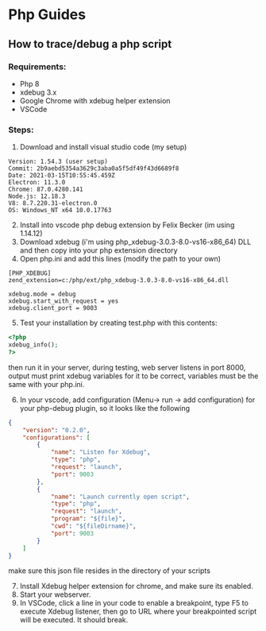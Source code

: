 Php Guides
======



## How to trace/debug a php script 

### Requirements:
* Php 8
* xdebug 3.x
* Google Chrome with xdebug helper extension
* VSCode

### Steps:

1. Download and install visual studio code (my setup)
```
Version: 1.54.3 (user setup)
Commit: 2b9aebd5354a3629c3aba0a5f5df49f43d6689f8
Date: 2021-03-15T10:55:45.459Z
Electron: 11.3.0
Chrome: 87.0.4280.141
Node.js: 12.18.3
V8: 8.7.220.31-electron.0
OS: Windows_NT x64 10.0.17763
```
2. Install into vscode php debug extension by Felix Becker (im using 1.14.12)
3. Download xdebug (i'm using php_xdebug-3.0.3-8.0-vs16-x86_64) DLL and then copy into your php extension directory 
4. Open php.ini and add this lines (modify the path to your own)
```
[PHP_XDEBUG]
zend_extension=c:/php/ext/php_xdebug-3.0.3-8.0-vs16-x86_64.dll

xdebug.mode = debug
xdebug.start_with_request = yes
xdebug.client_port = 9003

```
5. Test your installation by creating test.php with this contents:
```php
<?php
xdebug_info();
?>
```
then run it in your server, during testing, web server listens in port 8000, output must print xdebug variables for it to be correct, variables must be the same with your php.ini.

6. In your vscode, add configuration (Menu-> run -> add configuration) for your php-debug plugin, so it looks like the following
```json
{
    "version": "0.2.0",
    "configurations": [
        {
            "name": "Listen for Xdebug",
            "type": "php",
            "request": "launch",
            "port": 9003
        },
        {
            "name": "Launch currently open script",
            "type": "php",
            "request": "launch",
            "program": "${file}",
            "cwd": "${fileDirname}",
            "port": 9003
        }
    ]
}
```
make sure this json file resides in the directory of your scripts

7. Install Xdebug helper extension for chrome, and make sure its enabled.
8. Start your webserver.
9. In VSCode, click a line in your code to enable a breakpoint,  type F5 to execute Xdebug listener, then go to URL where your breakpointed script will be executed. It should break.
